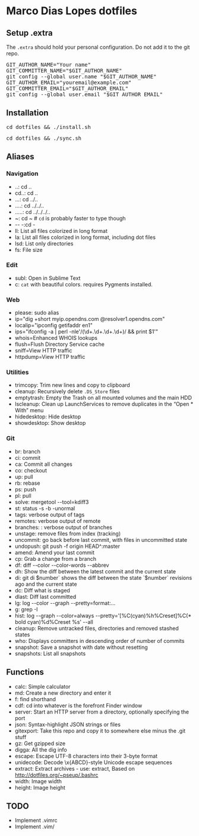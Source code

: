 # Marco Dias Lopes dotfiles

## Setup .extra
The <code>.extra</code> should hold your personal configuration. Do not add it to the git repo.

<pre>
GIT_AUTHOR_NAME="Your name"
GIT_COMMITTER_NAME="$GIT_AUTHOR_NAME"
git config --global user.name "$GIT_AUTHOR_NAME"
GIT_AUTHOR_EMAIL="youremail@example.com"
GIT_COMMITTER_EMAIL="$GIT_AUTHOR_EMAIL"
git config --global user.email "$GIT_AUTHOR_EMAIL"
</pre>

## Installation
<pre>cd dotfiles && ./install.sh</pre>
<pre>cd dotfiles && ./sync.sh</pre>

## Aliases

### Navigation
* ..: cd ..
* cd..: cd ..
* ...: cd ../..
* ....: cd ../../..
* .....: cd ../../../..
* ~: cd ~ # `cd` is probably faster to type though
* -- -:cd -
* ll: List all files colorized in long format
* la: List all files colorized in long format, including dot files
* lsd: List only directories
* fs: File size

### Edit
* subl: Open in Sublime Text
* c: `cat` with beautiful colors. requires Pygments installed.

### Web
* please: sudo alias
* ip="dig +short myip.opendns.com @resolver1.opendns.com"
* localip="ipconfig getifaddr en1"
* ips="ifconfig -a | perl -nle'/(\d+\.\d+\.\d+\.\d+)/ && print $1'"
* whois=Enhanced WHOIS lookups
* flush=Flush Directory Service cache
* sniff=View HTTP traffic
* httpdump=View HTTP traffic

### Utilities
* trimcopy: Trim new lines and copy to clipboard
* cleanup: Recursively delete `.DS_Store` files
* emptytrash: Empty the Trash on all mounted volumes and the main HDD
* lscleanup: Clean up LaunchServices to remove duplicates in the “Open * With” menu
* hidedesktop: Hide desktop
* showdesktop: Show desktop

### Git
* br: branch
* ci: commit
* ca: Commit all changes
* co: checkout
* up: pull
* rb: rebase
* ps: push
* pl: pull
* solve: mergetool --tool=kdiff3
* st: status -s -b -unormal
* tags: verbose output of tags
* remotes: verbose output of remote
* branches: : verbose output of branches
* unstage: remove files from index (tracking)
* uncommit: go back before last commit, with files in uncommitted state
* undopush: git push -f origin HEAD^:master
* amend: Amend your last commit
* cp: Grab a change from a branch
* df: diff --color --color-words --abbrev
* dh: Show the diff between the latest commit and the current state
* di: git di $number` shows the diff between the state `$number` revisions ago and the current state
* dc: Diff what is staged
* dlast: Diff last committed
* lg: log --color --graph --pretty=format:&hellip;
* g: grep -I
* hist: log --graph --color=always --pretty='[%C(cyan)%h%Creset]%C(* bold cyan)%d%Creset %s' --all
* cleanup: Remove untracked files, directories and removed stashed states
* who: Displays committers in descending order of number of commits
* snapshot: Save a snapshot with date without resetting
* snapshots: List all snapshots

## Functions
* calc: Simple calculator
* md: Create a new directory and enter it
* f: find shorthand
* cdf: cd into whatever is the forefront Finder window
* server: Start an HTTP server from a directory, optionally specifying the port
* json: Syntax-highlight JSON strings or files
* gitexport: Take this repo and copy it to somewhere else minus the .git stuff
* gz: Get gzipped size
* digga: All the dig info
* escape: Escape UTF-8 characters into their 3-byte format
* unidecode: Decode \x{ABCD}-style Unicode escape sequences
* extract: Extract archives - use: extract, Based on http://dotfiles.org/~pseup/.bashrc
* width: Image width
* height: Image height

## TODO
* Implement .vimrc
* Implement .vim/
